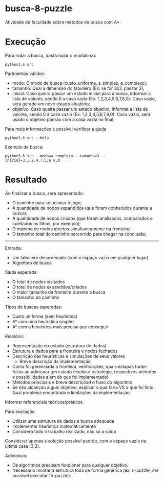 # busca-8-puzzle
Atividade de faculdade sobre métodos de busca com A*.

# Execução
Para rodar a busca, basta rodar o modulo src
```
python3.6 src
```

Parâmetros válidos:
- modo: O modo de busca (custo_uniforme, a_simples, a_complexo);
- tamanho: Qual a dimensão do tabuleiro (Ex: se for 3x3, passar 3);
- inicial: Caso queira passar um estado inicial para a busca, informar a lista de valores, sendo 0 a casa vazia (Ex: 1,2,3,4,5,6,7,8,0). Caso vazio, 
será gerado um novo estado aleatório;
- objetivo: Caso queira passar um estado objetivo, informat a lista de valores, sendo 0 a casa vazia (Ex: 1,2,3,4,5,6,7,8,0). Caso vazio,
será usado o objetivo padrão com a casa vazia no final;

Para mais informações é possível verificar a ajuda
```
python3.6 src --help
```

Exemplo de busca:
```
python3.6 src --modo=a_complexo --tamanho=3 --inicial=3,1,2,4,7,5,6,8,0
```

# Resultado

Ao finalizar a busca, será apresentado:
- O caminho para solucionar o jogo;
- A quantidade de nodos expandidos (que foram conhecidos durante a busca);
- A quantidade de nodos criados (que foram analisados, comparados e coletados os filhos, por exemplo);
- O máximo de nodos abertos simultaneamente na fronteira;
- O tamanho total do caminho percorrido para chegar na conclusão;

------





Entrada:
- Um tabuleiro desordenado (com o espaço vazio em qualquer lugar)
- Algoritmo de busca

Saída esperada:
- O total de nodos visitados
- O total de nodos expandidos/criados
- O maior tamanho da fronteira durante a busca
- O tamanho do caminho
  
Tipos de buscas esperadas:
- Custo uniforme (sem heurística)
- A* com uma heurística simples
- A* com a heurística mais precisa que conseguir

Relatório:
- Representação do estado (estrutura de dados)
- Estrutura e dados para a fronteira e nodos fechados
- Descrição das heurísticas e simulações de seus valores
  - Breve descrição da implementação
- Como foi gerenciada a fronteira, verificações, quais estapas foram feitas ao adicionar um estado (explicar estratégia, respectivos métodos e possibilidades além do que foi implementado)
- Métodos principais e breve descriçãod o fluxo do algoritmo
- Se não alcançou algum objetivo, explicar o que faria VS o que foi feito. Qual problema encontrado e limitações da implementação

Informar referenciais teóricos/práticos.

Para avaliação:
- Utilizar uma estrutura de dados e busca adequada
- Implementar heurística matematicamente
- Considera todo o trabalho realizado, não só a saída

Considerar apenas a solução possível padrão, com o espaço vazio na ultima casa (3:3).


Adicionais:
- Os algoritmos precisam funcionar para qualquer objetivo.
- Necessário montar a estrutura toda de forma genérica (ex: n-puzzle, ser possível executar 15-puzzle).